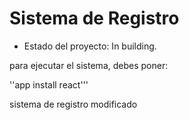 <h1>Sistema de Registro</h1>

- Estado del proyecto: In building.

para ejecutar el sistema, debes poner:

''app install react'''

sistema de registro modificado
